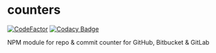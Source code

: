 # counters

[![CodeFactor](https://www.codefactor.io/repository/github/jahidulpabelislam/counters/badge?style=flat-square)](https://www.codefactor.io/repository/github/jahidulpabelislam/counters)
[![Codacy Badge](https://api.codacy.com/project/badge/Grade/b6f7e38aec0c4a8999cd763f73e55a45)](https://app.codacy.com/app/jahidulpabelislam/counters.js?utm_source=github.com&utm_medium=referral&utm_content=jahidulpabelislam/counters.js&utm_campaign=Badge_Grade_Settings)

NPM module for repo &amp; commit counter for GitHub, Bitbucket &amp; GitLab
